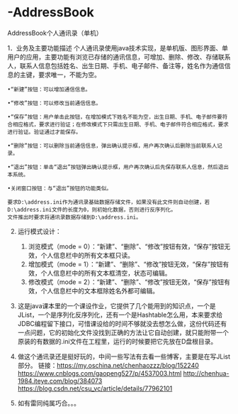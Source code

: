 # -AddressBook
AddressBook个人通讯录（单机）

1．业务及主要功能描述
	个人通讯录使用java技术实现，是单机版、图形界面、单用户的应用，主要功能有浏览已存储的通讯信息，可增加、删除、修改、存储联系人，联系人信息包括姓名、出生日期、手机、电子邮件、备注等，姓名作为通信信息的主键，要求唯一，不能为空。
  
	•“新建”按钮：可以增加通信信息。
  
	•“修改”按钮：可以修改当前通信信息。
  
	•“保存”按钮：用户单击此按钮，在增加模式下姓名不能为空，出生日期、手机、电子邮件要符合相应格式，要求进行验证；在修改模式下只需出生日期、手机、电子邮件符合相应格式，要求进行验证。验证通过才能保存。
  
	•“删除”按钮：可以删除当前通信信息，弹出确认提示框，用户再次确认后删除当前联系人记录。
  
	•“退出”按钮：单击“退出”按钮弹出确认提示框，用户再次确认后先保存联系人信息，然后退出本系统。
  
	•关闭窗口按钮：与“退出”按钮的功能类似。
  
	要求D:\address.ini作为通讯录基础数据存储文件，如果没有此文件则自动创建，若D:\address.ini文件的长度为0，则初始化数据，否则进行反序列化。
	文件推出时要求将通讯录数据存储到D:\address.ini。
  
2. 运行模式设计：
	1) 浏览模式（mode = 0）：“新建”、“删除”、“修改”按钮有效，“保存”按钮无效，个人信息栏中的所有文本框只读。
	2) 增加模式（mode = 1）：“新建”、“删除”、“修改”按钮无效，“保存”按钮有效，个人信息栏中的所有文本框清空，状态可编辑。
	3) 修改模式（mode = 2）：“新建”、“删除”、“修改”按钮无效，“保存”按钮有效，个人信息栏中的文本框除姓名外都可编辑。
  
3. 这是java课本里的一个课设作业，它提供了几个能用到的知识点，一个是JList，一个是序列化反序列化，还有一个是Hashtable怎么用，本来要求给JDBC编程留下接口，可惜课设给的时间不够就没去想怎么做，这份代码还有一点问题，它的初始化文件没找到正确的方法让它自动创建，就只能附带一个原装的有数据的.ini文件在工程里，运行的时候要把它先放在D盘根目录。

4. 做这个通讯录还是挺好玩的，中间一些写法有去看一些博客，主要是在写JList部分。
链接：https://my.oschina.net/chenhaozzz/blog/152240 
     https://www.cnblogs.com/gaopeng527/p/4537003.html
     http://chenhua-1984.iteye.com/blog/384073
     https://blog.csdn.net/csu_vc/article/details/77962101

5. 如有雷同纯属巧合。。。
